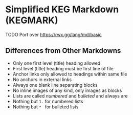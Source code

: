 # Simplified KEG Markdown (KEGMARK)

TODO Port over <https://rwx.gg/lang/md/basic>

## Differences from Other Markdowns

* Only one first level (title) heading allowed
* First level (title) heading must be first line of file
* Anchor links only allowed to headings within same file
* No anchors in external links
* Always one blank line separating blocks
* No inline images of any kind, only images as blocks
* Lists are called *numbered* and *bulleted* and always are
* Nothing but `1.` for numbered lists
* Nothing but `* ` for bulleted lists
